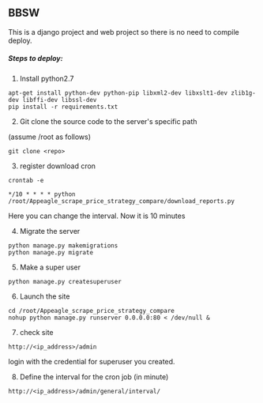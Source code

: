 
## BBSW
This is a django project and web project so there is no need to compile deploy.

##### Steps to deploy:

1. Install python2.7
```
apt-get install python-dev python-pip libxml2-dev libxslt1-dev zlib1g-dev libffi-dev libssl-dev
pip install -r requirements.txt
```

2. Git clone the source code to the server's specific path

(assume /root as follows)

```
git clone <repo>
```

3. register download cron
```
crontab -e

*/10 * * * * python /root/Appeagle_scrape_price_strategy_compare/download_reports.py

```
Here you can change the interval. Now it is 10 minutes

4. Migrate the server
```
python manage.py makemigrations
python manage.py migrate
```
5. Make a super user
```
python manage.py createsuperuser
```
6. Launch the site
```
cd /root/Appeagle_scrape_price_strategy_compare
nohup python manage.py runserver 0.0.0.0:80 < /dev/null &
```
7. check site
```
http://<ip_address>/admin
```
login with the credential for superuser you created.

8. Define the interval for the cron job (in minute)
```
http://<ip_address>/admin/general/interval/

```
